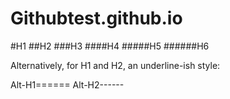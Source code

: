 # Githubtest.github.io

#H1
##H2
###H3
####H4
#####H5
######H6

Alternatively, for H1 and H2, an underline-ish style:

Alt-H1======
Alt-H2------
